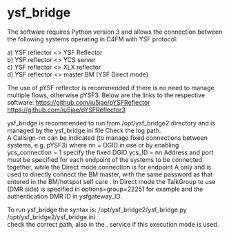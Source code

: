 # ysf_bridge

The software requires Python version 3 and allows the connection between the following systems operating in C4FM with YSF protocol:

a) YSF reflector <> YSF Reflector<br>
b) YSF reflector <> YCS server<br>
c) YSF reflector <> XLX reflector<br>
d) YSF reflector <> master BM (YSF Direct mode)<br>

The use of pYSF reflector is recommended if there is no need to manage multiple flows, otherwise pYSF3. Below are the links to the respective software:
https://github.com/iu5jae/pYSFReflector<br>
https://github.com/iu5jae/pYSFReflector3

ysf_bridge is recommended to run from /opt/ysf_bridge2 directory and is managed by the ysf_bridge.ini file
Check the log path.<br>
A Callsign-nn can be indicated (to manage fixed connections between systems, e.g. pYSF3) where nn = DGID in use or by enabling ycs_connection = 1 specify the fixed DGID ycs_ID = nn
Address and port must be specified for each endpoint of the systems to be connected together, while the Direct mode connection is for endpoint A only and is used to directly connect the BM master, with the same password as that entered in the BM/hotspot self care . In Direct mode the TalkGroup to use (DMR side) is specified in options=group=22251 for example and the authentication DMR ID in ysfgateway_ID.

To run ysf_bridge the syntax is:
/opt/ysf_bridge2/ysf_bridge.py /opt/ysf_bridge2/ysf_bridge.ini<br>
check the correct path, also in the . service if this execution mode is used.
